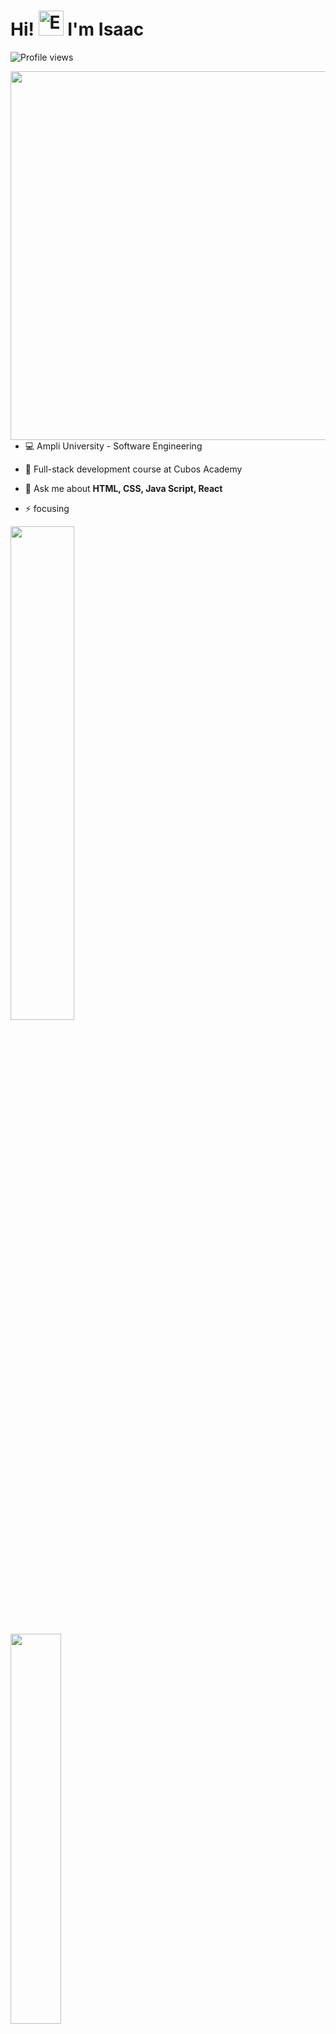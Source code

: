 


<h1 align="left">Hi! <img src="https://raw.githubusercontent.com/Tarikul-Islam-Anik/Animated-Fluent-Emojis/master/Emojis/Hand%20gestures/Eyes.png" alt="Eyes" width="40" height="40" /> I'm Isaac</h1>
<p align="left"> <img src="https://komarev.com/ghpvc/?username=Isaac-S-Cto&color=grey" alt="Profile views" /> </p>
<img align="right" height="590em" 
  src="https://raw.githubusercontent.com/gist/Isaac-S-Cto/c1a3555d93bb561891d5c4d1064fe6e8/raw/ab766bd45cbb5aef9f33293ff4f4cdf6a05faf46/GitHubCard2.svg"/>


- 💻 Ampli University - Software Engineering

- 🎯 Full-stack development course at Cubos Academy

- 💬 Ask me about **HTML, CSS, Java Script, React**

- ⚡ focusing
<div>
  <a href="https://https://github.com/Isaac-S-Cto">
    
  <img width="45%"  src = "https://github-readme-stats.vercel.app/api?username=Isaac-S-Cto&show_icons=false&theme=shadow_blue&include_all_commits=true&count_private-true"/>
<br> <br>
  <img width="40%"  src = "https://github-readme-stats.vercel.app/api/top-langs/?username=Isaac-S-Cto&layout=compact&langs_count=16&theme=shadow_blue"/>
  
</div>

</br>

  <div style = "display: inline_block">
  <img align="center" alt="isaac-Html" height = "30" width = "40" src = "https://cdn.jsdelivr.net/gh/devicons/devicon@latest/icons/html5/html5-original.svg"/>
  <img align="center" alt="isaac-Css" height = "30" width = "40" src = "https://cdn.jsdelivr.net/gh/devicons/devicon@latest/icons/css3/css3-original.svg"/>
  <img align="center" alt="isaac-JS" height = "30" width = "40" src = "https://cdn.jsdelivr.net/gh/devicons/devicon@latest/icons/javascript/javascript-original.svg"/>
  <img align="center" alt="isaac-React" height = "30" width = "40" src = "https://cdn.jsdelivr.net/gh/devicons/devicon@latest/icons/react/react-original.svg"/>
  <img align="center" alt="isaac-tailwild" height = "30" width = "40" src = "https://cdn.jsdelivr.net/gh/devicons/devicon@latest/icons/tailwindcss/tailwindcss-original.svg"/>

    
  </div>








